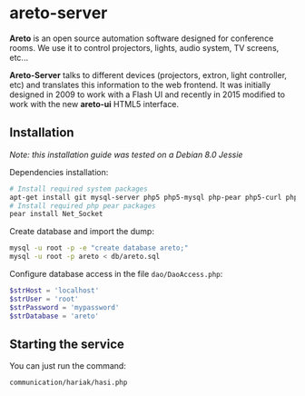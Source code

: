 # areto-server

**Areto** is an open source automation software designed for conference rooms. We use it to control projectors, lights, audio system, TV screens, etc...

**Areto-Server** talks to different devices (projectors, extron, light controller, etc) and translates this information to the web frontend. It was initially designed in 2009 to work with a Flash UI and recently in 2015 modified to work with the new **areto-ui** HTML5 interface.

## Installation

*Note: this installation guide was tested on a Debian 8.0 Jessie*

Dependencies installation:

```sh
# Install required system packages
apt-get install git mysql-server php5 php5-mysql php-pear php5-curl php5-xmlrpc php5-xsl
# Install required php pear packages
pear install Net_Socket
```

Create database and import the dump:

```sh
mysql -u root -p -e "create database areto;"
mysql -u root -p areto < db/areto.sql
```

Configure database access in the file `dao/DaoAccess.php`:

```php
$strHost = 'localhost'
$strUser = 'root'
$strPassword = 'mypassword'
$strDatabase = 'areto'
```

## Starting the service

You can just run the command:

```sh
communication/hariak/hasi.php
```

<!--
DELETE THIS SECTION ONCE TESTED

## Required PHP packages
```
libapache2-mod-php5               server-side, HTML-embedded scripting languag
php-pear                          PEAR - PHP Extension and Application Reposit
php5                              server-side, HTML-embedded scripting languag
php5-cli                          command-line interpreter for the php5 script
php5-common                       Common files for packages built from the php
php5-curl                         CURL module for php5
php5-gd                           GD module for php5
php5-mcrypt                       MCrypt module for php5
php5-mysql                        MySQL module for php5
php5-snmp                         SNMP module for php5
php5-xmlrpc                       XML-RPC module for php5
php5-xsl                          XSL module for php5

Installed packages, channel pear.php.net:
=========================================
Package          
Archive_Tar      
Console_Getopt  
Net_Socket      
PEAR            
Structures_Graph
```
-->
